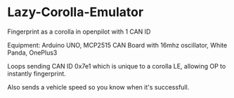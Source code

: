 # Lazy-Corolla-Emulator
Fingerprint as a corolla in openpilot with 1 CAN ID

Equipment:
Arduino UNO,
MCP2515 CAN Board with 16mhz oscillator,
White Panda,
OnePlus3


Loops sending CAN ID 0x7e1 which is unique to a corolla LE, allowing OP to instantly fingerprint.

Also sends a vehicle speed so you know when it's successfull.
